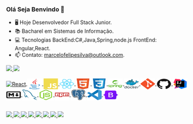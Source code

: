 ### Olá Seja Benvindo 👋

- 🖥 Hoje Desenvolvedor Full Stack Junior.
- 📚 Bacharel em Sistemas de Informação.
- 💻 Tecnologias BackEnd:C#,Java,Spring,node.js          FrontEnd: Angular,React.
- 📫 Contato: marcelofelipesilva@outlook.com.


<div>
  <a href="https://github.com/marcelofelipesilva">
  <img height="180em" src="https://github-readme-stats.vercel.app/api?username=marcelofelipesilva&show_icons=true&theme=dracula&include_all_commits=true&count_private=true"/>
  <img height="180em" src="https://github-readme-stats.vercel.app/api/top-langs/?username=marcelofelipesilva&layout=compact&langs_count=7&theme=dracula"/>
</div>

<div style="display: inline_block"><br>
 
 <img align="center" alt="React" height="30" width="40" src="https://cdn.jsdelivr.net/gh/devicons/devicon/icons/linux/linux-original.svg" />

  <img align="center" alt="Java" height="30" width="40" src="https://raw.githubusercontent.com/devicons/devicon/master/icons/java/java-original.svg">
  <img align="center" alt="Js" height="30" width="40" src="https://raw.githubusercontent.com/devicons/devicon/master/icons/javascript/javascript-plain.svg">

  <img align="center" alt="React" height="30" width="40" src="https://raw.githubusercontent.com/devicons/devicon/master/icons/react/react-original.svg">
  <img align="center" alt="HTML" height="30" width="40" src="https://raw.githubusercontent.com/devicons/devicon/master/icons/html5/html5-original.svg">
  <img align="center" alt="CSS" height="30" width="40" src="https://raw.githubusercontent.com/devicons/devicon/master/icons/css3/css3-original.svg">
  <img align="center" alt="CSS" height="30" width="40" src="https://raw.githubusercontent.com/devicons/devicon/master/icons/spring/spring-original-wordmark.svg">
  <img align="center" alt="CSS" height="30" width="40" src="https://raw.githubusercontent.com/devicons/devicon/master/icons/docker/docker-original-wordmark.svg">
  <img align="center" alt="CSS" height="30" width="40" src="https://raw.githubusercontent.com/devicons/devicon/master/icons/git/git-original.svg">
  <img align="center" alt="CSS" height="30" width="40" src="https://raw.githubusercontent.com/devicons/devicon/master/icons/github/github-original.svg">
  <img align="center" alt="CSS" height="30" width="40" src="https://raw.githubusercontent.com/devicons/devicon/master/icons/intellij/intellij-original.svg">
  <img align="center" alt="CSS" height="30" width="40" src="https://raw.githubusercontent.com/devicons/devicon/master/icons/markdown/markdown-original.svg">
  <img align="center" alt="CSS" height="30" width="40" src="https://raw.githubusercontent.com/devicons/devicon/master/icons/mysql/mysql-original.svg">
  <img align="center" alt="CSS" height="30" width="40" src="https://raw.githubusercontent.com/devicons/devicon/master/icons/nodejs/nodejs-original.svg">
  <img align="center" alt="CSS" height="30" width="40" src="https://raw.githubusercontent.com/devicons/devicon/master/icons/npm/npm-original-wordmark.svg">
  <img align="center" alt="CSS" height="30" width="40" src="https://raw.githubusercontent.com/devicons/devicon/master/icons/postgresql/postgresql-original.svg">
  <img align="center" alt="CSS" height="30" width="40" src="https://raw.githubusercontent.com/devicons/devicon/master/icons/vscode/vscode-original.svg">
  <img align="center" alt="CSS" height="30" width="40" src="https://raw.githubusercontent.com/devicons/devicon/master/icons/bootstrap/bootstrap-original.svg">

  ##
 
<div> 
  <img src="https://img.shields.io/badge/Java-ED8B00?style=for-the-badge&logo=java&logoColor=white"> 
  <img src="https://img.shields.io/badge/HTML5-E34F26?style=for-the-badge&logo=html5&logoColor=white">
  <img src="https://img.shields.io/badge/CSS3-1572B6?style=for-the-badge&logo=css3&logoColor=white">
  <img src="https://img.shields.io/badge/Spring-6DB33F?style=for-the-badge&logo=spring&logoColor=white">
  <img src="https://img.shields.io/badge/React-20232A?style=for-the-badge&logo=react&logoColor=61DAFB">
  <img src="https://img.shields.io/badge/JavaScript-F7DF1E?style=for-the-badge&logo=javascript&logoColor=black"> 
  <img src="https://img.shields.io/badge/MySQL-00000F?style=for-the-badge&logo=mysql&logoColor=white"> 
  <img src="https://img.shields.io/badge/Bootstrap-563D7C?style=for-the-badge&logo=bootstrap&logoColor=white">  
  </div>
  
  
